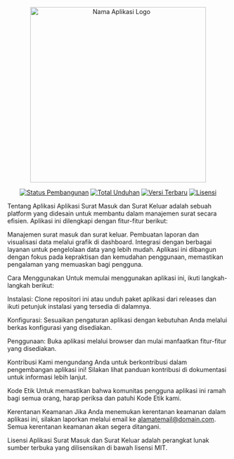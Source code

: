 <p align="center"><img src="https://link.ke.github.logo" width="400" alt="Nama Aplikasi Logo"></p>
<p align="center">
<a href="https://link.ke.github.actions"><img src="https://link.ke.github.actions.badge.svg" alt="Status Pembangunan"></a>
<a href="https://link.ke.packagist"><img src="https://img.shields.io/packagist/dt/penyimpanan/repository" alt="Total Unduhan"></a>
<a href="https://link.ke.packagist"><img src="https://img.shields.io/packagist/v/penyimpanan/repository" alt="Versi Terbaru"></a>
<a href="https://link.ke.packagist"><img src="https://img.shields.io/packagist/l/penyimpanan/repository" alt="Lisensi"></a>
</p>
Tentang Aplikasi
Aplikasi Surat Masuk dan Surat Keluar adalah sebuah platform yang didesain untuk membantu dalam manajemen surat secara efisien. Aplikasi ini dilengkapi dengan fitur-fitur berikut:

Manajemen surat masuk dan surat keluar.
Pembuatan laporan dan visualisasi data melalui grafik di dashboard.
Integrasi dengan berbagai layanan untuk pengelolaan data yang lebih mudah.
Aplikasi ini dibangun dengan fokus pada kepraktisan dan kemudahan penggunaan, memastikan pengalaman yang memuaskan bagi pengguna.

Cara Menggunakan
Untuk memulai menggunakan aplikasi ini, ikuti langkah-langkah berikut:

Instalasi: Clone repositori ini atau unduh paket aplikasi dari releases dan ikuti petunjuk instalasi yang tersedia di dalamnya.

Konfigurasi: Sesuaikan pengaturan aplikasi dengan kebutuhan Anda melalui berkas konfigurasi yang disediakan.

Penggunaan: Buka aplikasi melalui browser dan mulai manfaatkan fitur-fitur yang disediakan.

Kontribusi
Kami mengundang Anda untuk berkontribusi dalam pengembangan aplikasi ini! Silakan lihat panduan kontribusi di dokumentasi untuk informasi lebih lanjut.

Kode Etik
Untuk memastikan bahwa komunitas pengguna aplikasi ini ramah bagi semua orang, harap periksa dan patuhi Kode Etik kami.

Kerentanan Keamanan
Jika Anda menemukan kerentanan keamanan dalam aplikasi ini, silakan laporkan melalui email ke alamatemail@domain.com. Semua kerentanan keamanan akan segera ditangani.

Lisensi
Aplikasi Surat Masuk dan Surat Keluar adalah perangkat lunak sumber terbuka yang dilisensikan di bawah lisensi MIT.
